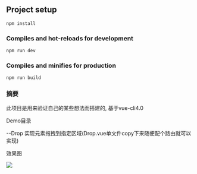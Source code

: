 ## Project setup
```
npm install
```

### Compiles and hot-reloads for development
```
npm run dev
```

### Compiles and minifies for production
```
npm run build
```

### 摘要
此项目是用来验证自己的某些想法而搭建的, 基于vue-cli4.0

Demo目录

--Drop 实现元素拖拽到指定区域(Drop.vue单文件copy下来随便配个路由就可以实现)

效果图

![](https://tva1.sinaimg.cn/large/006y8mN6ly1g8ajs3w9wog30s90dwatm.gif)
